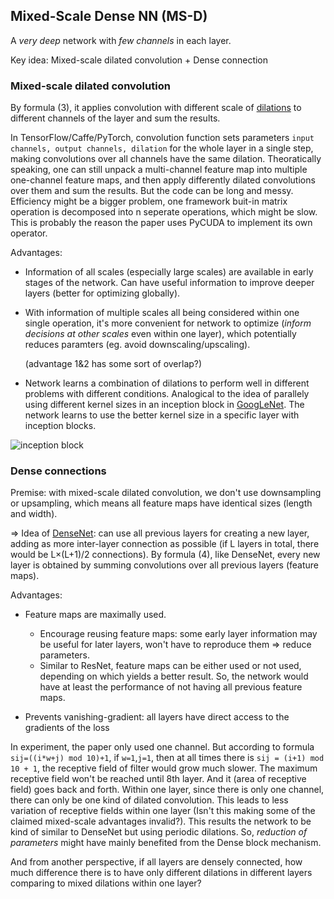 

## Mixed-Scale Dense NN (MS-D)
A *very deep* network with *few channels* in each layer. 

Key idea: Mixed-scale dilated convolution + Dense connection

### Mixed-scale dilated convolution 

By formula (3), it applies convolution with different scale of [dilations](https://arxiv.org/pdf/1511.07122.pdf) to different channels of the layer and sum the results.

In TensorFlow/Caffe/PyTorch, convolution function sets parameters `input channels, output channels, dilation` for the whole layer in a single step, making convolutions over all channels have the same dilation. Theoratically speaking, one can still unpack a multi-channel feature map into multiple one-channel feature maps, and then apply differently dilated convolutions over them and sum the results. But the code can be long and messy. Efficiency might be a bigger problem, one framework buit-in matrix operation is decomposed into n seperate operations, which might be slow. This is probably the reason the paper uses PyCUDA to implement its own operator.

Advantages:

- Information of all scales (especially large scales) are available in early stages of the network. Can have useful information to improve deeper layers (better for optimizing globally).

- With information of multiple scales all being considered within one single operation, it's more convenient for network to optimize (*inform decisions at other scales* even within one layer), which potentially reduces paramters (eg. avoid downscaling/upscaling).

	(advantage 1&2 has some sort of overlap?)

- Network learns a combination of dilations to perform well in different problems with different conditions. Analogical to the idea of parallely using different kernel sizes in an inception block in [GoogLeNet](https://arxiv.org/pdf/1409.4842.pdf). The network learns to use the better kernel size in a specific layer with inception blocks.

![inception block](https://github.com/hardyqr/DL_for_predicting_protein_contact_map/blob/master/inception.png)

### Dense connections

Premise: with mixed-scale dilated convolution, we don't use downsampling or upsampling, which means all feature maps have identical sizes (length and width).

=> Idea of [DenseNet](https://arxiv.org/pdf/1608.06993.pdf): can use all previous layers for creating a new layer, adding as more inter-layer connection as possible (if L layers in total, there would be L×(L+1)/2 connections). By formula (4), like DenseNet, every new layer is obtained by summing convolutions over all previous layers (feature maps).

Advantages:

- Feature maps are maximally used.
	- Encourage reusing feature maps: some early layer information may be useful for later layers, won't have to reproduce them => reduce parameters.
	- Similar to ResNet, feature maps can be either used or not used, depending on which yields a better result. So, the network would have at least the performance of not having all previous feature maps.

- Prevents vanishing-gradient: all layers have direct access to the gradients of the loss

In experiment, the paper only used one channel. But according to formula `sij=((i*w+j) mod 10)+1`, if `w=1`,`j=1`, then at all times there is `sij = (i+1) mod 10 + 1`, the receptive field of filter would grow much slower. The maximum receptive field won't be reached until 8th layer. And it (area of receptive field) goes back and forth. Within one layer, since there is only one channel, there can only be one kind of dilated convolution. This leads to less variation of receptive fields within one layer (Isn't this making some of the claimed mixed-scale advantages invalid?). This results the network to be kind of similar to DenseNet but using periodic dilations. So, *reduction of parameters* might have mainly benefited from the Dense block mechanism.

And from another perspective, if all layers are densely connected, how much difference there is to have only different dilations in different layers comparing to mixed dilations within one layer?
